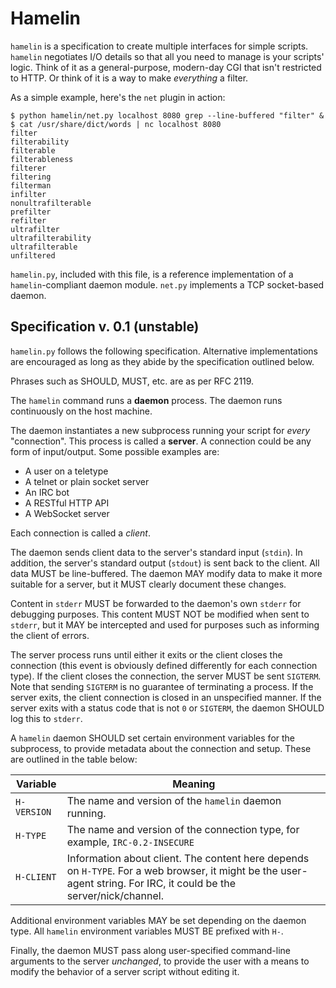 Hamelin
=======

`hamelin` is a specification to create multiple interfaces for simple scripts.
`hamelin` negotiates I/O details so that all you need to manage is your
scripts' logic. Think of it as a general-purpose, modern-day CGI that isn't
restricted to HTTP. Or think of it is a way to make *everything* a filter.

As a simple example, here's the `net` plugin in action:

    $ python hamelin/net.py localhost 8080 grep --line-buffered "filter" &
    $ cat /usr/share/dict/words | nc localhost 8080
    filter
    filterability
    filterable
    filterableness
    filterer
    filtering
    filterman
    infilter
    nonultrafilterable
    prefilter
    refilter
    ultrafilter
    ultrafilterability
    ultrafilterable
    unfiltered

`hamelin.py`, included with this file, is a reference implementation of a
`hamelin`-compliant daemon module. `net.py` implements a TCP socket-based
daemon.

## Specification v. 0.1 (unstable)

`hamelin.py` follows the following specification. Alternative implementations
are encouraged as long as they abide by the specification outlined below.

Phrases such as SHOULD, MUST, etc. are as per RFC 2119.

The `hamelin` command runs a **daemon** process. The daemon runs continuously
on the host machine.

The daemon instantiates a new subprocess running your script for *every*
"connection". This process is called a **server**. A connection could be any
form of input/output. Some possible examples are:

- A user on a teletype
- A telnet or plain socket server
- An IRC bot
- A RESTful HTTP API
- A WebSocket server

Each connection is called a *client*.

The daemon sends client data to the server's standard input (`stdin`). In
addition, the server's standard output (`stdout`) is sent back to the client.
All data MUST be line-buffered. The daemon MAY modify data to make it more
suitable for a server, but it MUST clearly document these changes.

Content in `stderr` MUST be forwarded to the daemon's own `stderr` for
debugging purposes. This content MUST NOT be modified when sent to `stderr`,
but it MAY be intercepted and used for purposes such as informing the client of
errors.

The server process runs until either it exits or the client closes the
connection (this event is obviously defined differently for each connection
type). If the client closes the connection, the server MUST be sent `SIGTERM`.
Note that sending `SIGTERM` is no guarantee of terminating a process. If the
server exits, the client connection is closed in an unspecified manner.  If the
server exits with a status code that is not `0` or `SIGTERM`, the daemon SHOULD
log this to `stderr`.

A `hamelin` daemon SHOULD set certain environment variables for the subprocess,
to provide metadata about the connection and setup. These are outlined in the
table below:

| Variable    | Meaning |
| --------    | ------- |
| `H-VERSION` | The name and version of the `hamelin` daemon running.
| `H-TYPE`    | The name and version of the connection type, for example, `IRC-0.2-INSECURE` |
| `H-CLIENT`  | Information about client. The content here depends on `H-TYPE`. For a web browser, it might be the user-agent string. For IRC, it could be the server/nick/channel. |

Additional environment variables MAY be set depending on the daemon type. All
`hamelin` environment variables MUST BE prefixed with `H-`.

Finally, the daemon MUST pass along user-specified command-line arguments to
the server *unchanged*, to provide the user with a means to modify the behavior
of a server script without editing it.
